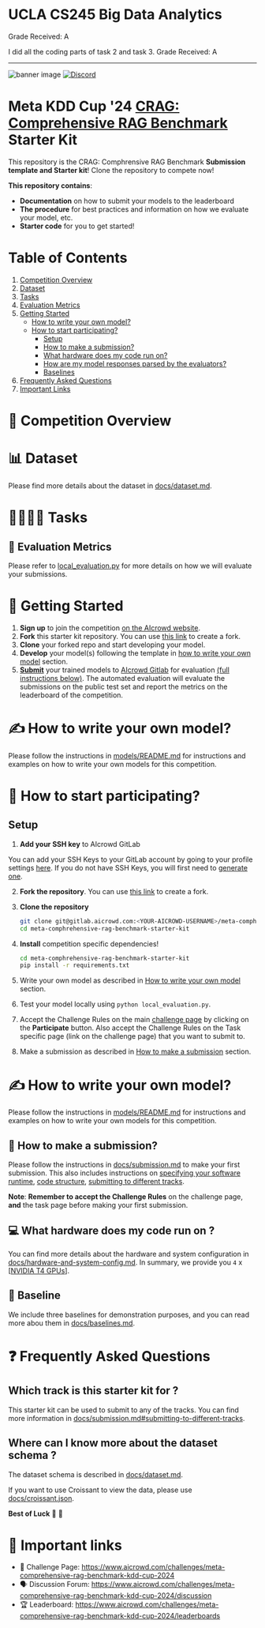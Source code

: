 # UCLA CS245 Big Data Analytics

Grade Received: A

I did all the coding parts of task 2 and task 3. Grade Received: A

----
![banner image](https://aicrowd-production.s3.eu-central-1.amazonaws.com/challenge_images/meta-kdd-cup-24/meta_kdd_cup_24_banner.jpg)
[![Discord](https://img.shields.io/discord/565639094860775436.svg)](https://discord.gg/yWurtB2huX)

# Meta KDD Cup '24 [CRAG: Comprehensive RAG Benchmark](https://www.aicrowd.com/challenges/meta-comprehensive-rag-benchmark-kdd-cup-2024) Starter Kit


This repository is the CRAG: Comphrensive RAG Benchmark **Submission template and Starter kit**! Clone the repository to compete now!

**This repository contains**:
*  **Documentation** on how to submit your models to the leaderboard
*  **The procedure** for best practices and information on how we evaluate your model, etc.
*  **Starter code** for you to get started!

# Table of Contents

1. [Competition Overview](#-competition-overview)
2. [Dataset](#-dataset)
3. [Tasks](#-tasks)
4. [Evaluation Metrics](#-evaluation-metrics)
5. [Getting Started](#-getting-started)
   - [How to write your own model?](#️-how-to-write-your-own-model)
   - [How to start participating?](#-how-to-start-participating)
      - [Setup](#setup)
      - [How to make a submission?](#-how-to-make-a-submission)
      - [What hardware does my code run on?](#-what-hardware-does-my-code-run-on-)
      - [How are my model responses parsed by the evaluators?](#-how-are-my-model-responses-parsed-by-the-evaluators-)
      - [Baselines](#baselines)
6. [Frequently Asked Questions](#-frequently-asked-questions)
6. [Important Links](#-important-links)


# 📖 Competition Overview


# 📊 Dataset

Please find more details about the dataset in [docs/dataset.md](docs/dataset.md).

# 👨‍💻👩‍💻 Tasks  


## 📏 Evaluation Metrics


Please refer to [local_evaluation.py](local_evaluation.py) for more details on how we will evaluate your submissions.

# 🏁 Getting Started
1. **Sign up** to join the competition [on the AIcrowd website](https://www.aicrowd.com/challenges/meta-comprehensive-rag-benchmark-kdd-cup-2024).
2. **Fork** this starter kit repository. You can use [this link](https://gitlab.aicrowd.com/aicrowd/challenges/meta-comprehensive-rag-benchmark-kdd-cup-2024/meta-comphrehensive-rag-benchmark-starter-kit/-/forks/new) to create a fork.
3. **Clone** your forked repo and start developing your model.
4. **Develop** your model(s) following the template in [how to write your own model](#how-to-write-your-own-model) section.
5. [**Submit**](#-how-to-make-a-submission) your trained models to [AIcrowd Gitlab](https://gitlab.aicrowd.com) for evaluation [(full instructions below)](#-how-to-make-a-submission). The automated evaluation will evaluate the submissions on the public test set and report the metrics on the leaderboard of the competition.

# ✍️ How to write your own model?

Please follow the instructions in [models/README.md](models/README.md) for instructions and examples on how to write your own models for this competition.

# 🚴 How to start participating?

## Setup

1. **Add your SSH key** to AIcrowd GitLab

You can add your SSH Keys to your GitLab account by going to your profile settings [here](https://gitlab.aicrowd.com/-/profile/keys). If you do not have SSH Keys, you will first need to [generate one](https://docs.gitlab.com/ee/user/ssh.html).


2. **Fork the repository**. You can use [this link](https://gitlab.aicrowd.com/aicrowd/challenges/meta-comprehensive-rag-benchmark-kdd-cup-2024/meta-comphrehensive-rag-benchmark-starter-kit/-/forks/new) to create a fork.

3.  **Clone the repository**

    ```bash
    git clone git@gitlab.aicrowd.com:<YOUR-AICROWD-USERNAME>/meta-comphrehensive-rag-benchmark-starter-kit.git
    cd meta-comphrehensive-rag-benchmark-starter-kit
    ```

4. **Install** competition specific dependencies!
    ```bash
    cd meta-comphrehensive-rag-benchmark-starter-kit
    pip install -r requirements.txt
    ```

5. Write your own model as described in [How to write your own model](#how-to-write-your-own-model) section.

6. Test your model locally using `python local_evaluation.py`.

7. Accept the Challenge Rules on the main [challenge page](https://www.aicrowd.com/challenges/meta-comprehensive-rag-benchmark-kdd-cup-2024) by clicking on the **Participate** button. Also accept the Challenge Rules on the Task specific page (link on the challenge page) that you want to submit to.

8. Make a submission as described in [How to make a submission](#-how-to-make-a-submission) section.

# ✍️ How to write your own model?

Please follow the instructions in [models/README.md](models/README.md) for instructions and examples on how to write your own models for this competition.


## 📮 How to make a submission?

Please follow the instructions in [docs/submission.md](docs/submission.md) to make your first submission. 
This also includes instructions on [specifying your software runtime](docs/submission.md#specifying-software-runtime-and-dependencies), [code structure](docs/submission.md#code-structure-guidelines), [submitting to different tracks](docs/submission.md#submitting-to-different-tracks).

**Note**: **Remember to accept the Challenge Rules** on the challenge page, **and** the task page before making your first submission.

## 💻 What hardware does my code run on ?
You can find more details about the hardware and system configuration in [docs/hardware-and-system-config.md](docs/hardware-and-system-config.md).
In summary, we provide you `4` x [[NVIDIA T4 GPUs](https://www.nvidia.com/en-us/data-center/tesla-t4/)].

## 🏁 Baseline
We include three baselines for demonstration purposes, and you can read more abou them in [docs/baselines.md](docs/baselines.md).

# ❓ Frequently Asked Questions
## Which track is this starter kit for ?
This starter kit can be used to submit to any of the tracks. You can find more information in [docs/submission.md#submitting-to-different-tracks](docs/submission.md#submitting-to-different-tracks).

## Where can I know more about the dataset schema ?
The dataset schema is described in [docs/dataset.md](docs/dataset.md).

If you want to use Croissant to view the data, please use [docs/croissant.json](docs/croissant.json).

**Best of Luck** :tada: :tada:

# 📎 Important links

- 💪 Challenge Page: https://www.aicrowd.com/challenges/meta-comprehensive-rag-benchmark-kdd-cup-2024
- 🗣 Discussion Forum: https://www.aicrowd.com/challenges/meta-comprehensive-rag-benchmark-kdd-cup-2024/discussion
- 🏆 Leaderboard: https://www.aicrowd.com/challenges/meta-comprehensive-rag-benchmark-kdd-cup-2024/leaderboards
